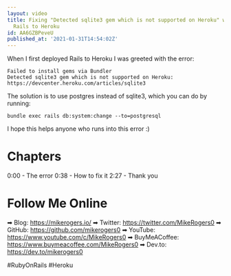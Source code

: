 ```yaml
---
layout: video
title: Fixing "Detected sqlite3 gem which is not supported on Heroku" when deploying
  Rails to Heroku
id: AA6GZBPeveU
published_at: '2021-01-31T14:54:02Z'
---
```

When I first deployed Rails to Heroku I was greeted with the error:

    Failed to install gems via Bundler
    Detected sqlite3 gem which is not supported on Heroku:
    https://devcenter.heroku.com/articles/sqlite3

The solution is to use postgres instead of sqlite3, which you can do by running:

    bundle exec rails db:system:change --to=postgresql

I hope this helps anyone who runs into this error :)

# Chapters

0:00 - The error
0:38 - How to fix it
2:27 - Thank you

# Follow Me Online

➡ Blog: https://mikerogers.io/
➡ Twitter: https://twitter.com/MikeRogers0
➡ GitHub: https://github.com/mikerogers0
➡ YouTube: https://www.youtube.com/c/MikeRogers0
➡ BuyMeACoffee: https://www.buymeacoffee.com/MikeRogers0
➡ Dev.to: https://dev.to/mikerogers0

#RubyOnRails #Heroku